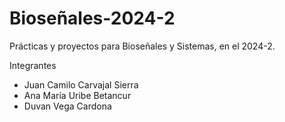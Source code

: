# Bioseñales-2024-2
Prácticas y proyectos para Bioseñales y Sistemas, en el 2024-2.

Integrantes
- Juan Camilo Carvajal Sierra
- Ana María Uribe Betancur
- Duvan Vega Cardona
